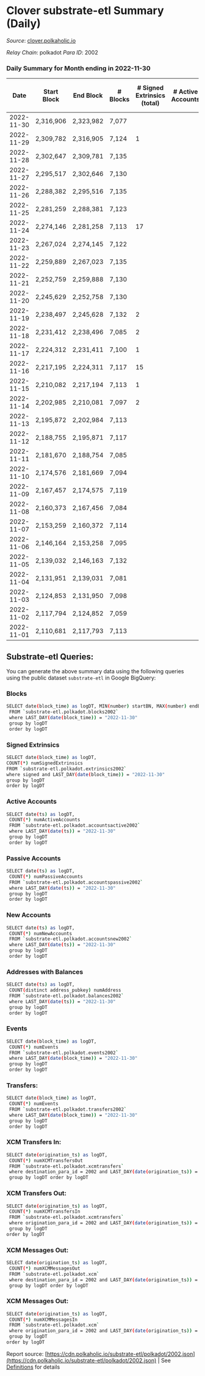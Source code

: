 # Clover substrate-etl Summary (Daily)

_Source_: [clover.polkaholic.io](https://clover.polkaholic.io)

*Relay Chain*: polkadot
*Para ID*: 2002



### Daily Summary for Month ending in 2022-11-30


| Date | Start Block | End Block | # Blocks | # Signed Extrinsics (total) | # Active Accounts | # Passive | # New | # Addresses with Balances | # Events | # Transfers | # XCM Transfers In | # XCM Transfers Out | # XCM In | # XCM Out | Issues | 
| ---- | ----------- | --------- | -------- | --------------------------- | ----------------- | --------- | ----- | ------------------------- | -------- | ----------- | ------------------ | ------------------- | -------- | --------- | ------ |
| 2022-11-30 | 2,316,906 | 2,323,982 | 7,077 |  |  |  |  | 3,868 | 16,175 | 61 ($338.37) |   |   |  |  |  |
| 2022-11-29 | 2,309,782 | 2,316,905 | 7,124 | 1 |  |  |  |  | 15,936 | 27 ($1,369.86) |   |   |  |  |  |
| 2022-11-28 | 2,302,647 | 2,309,781 | 7,135 |  |  |  |  |  | 16,346 | 38 ($9,510.66) |   |   |  |  |  |
| 2022-11-27 | 2,295,517 | 2,302,646 | 7,130 |  |  |  |  |  | 16,045 | 31 ($3,171.01) |   |   |  |  |  |
| 2022-11-26 | 2,288,382 | 2,295,516 | 7,135 |  |  |  |  |  | 16,733 | 55 ($28,469.18) |   |   |  |  |  |
| 2022-11-25 | 2,281,259 | 2,288,381 | 7,123 |  |  |  |  |  | 15,795 | 25 ($4,678.58) |   |   |  |  |  |
| 2022-11-24 | 2,274,146 | 2,281,258 | 7,113 | 17 |  |  |  |  | 16,142 | 30 ($3,712.72) |   |   |  |  |  |
| 2022-11-23 | 2,267,024 | 2,274,145 | 7,122 |  |  |  |  |  | 16,214 | 21 ($40,303.74) |   |   |  |  |  |
| 2022-11-22 | 2,259,889 | 2,267,023 | 7,135 |  |  |  |  |  | 17,213 | 30 ($1,534.91) |   |   |  |  |  |
| 2022-11-21 | 2,252,759 | 2,259,888 | 7,130 |  |  |  |  |  | 16,475 | 35 ($4,003.41) |   |   |  |  |  |
| 2022-11-20 | 2,245,629 | 2,252,758 | 7,130 |  |  |  |  |  | 15,927 | 21 ($3,661.75) |   |   |  |  |  |
| 2022-11-19 | 2,238,497 | 2,245,628 | 7,132 | 2 |  |  |  |  | 15,955 | 33 ($4,328.47) |   |   |  |  |  |
| 2022-11-18 | 2,231,412 | 2,238,496 | 7,085 | 2 |  |  |  |  | 15,870 | 46 ($5,744.93) |   |   |  |  |  |
| 2022-11-17 | 2,224,312 | 2,231,411 | 7,100 | 1 |  |  |  |  | 15,959 | 27 ($48,740.34) |   |   |  |  |  |
| 2022-11-16 | 2,217,195 | 2,224,311 | 7,117 | 15 |  |  |  |  | 16,397 | 50 ($2,328.06) |   |   |  |  |  |
| 2022-11-15 | 2,210,082 | 2,217,194 | 7,113 | 1 |  |  |  |  | 16,382 | 34 ($5,767.14) |   |   |  |  |  |
| 2022-11-14 | 2,202,985 | 2,210,081 | 7,097 | 2 |  |  |  |  | 16,891 | 36 ($92,028.08) |   |   |  |  |  |
| 2022-11-13 | 2,195,872 | 2,202,984 | 7,113 |  |  |  |  |  | 16,873 | 58 ($59,936.09) |   |   |  |  |  |
| 2022-11-12 | 2,188,755 | 2,195,871 | 7,117 |  |  |  |  |  | 16,441 | 31 ($1,100.77) |   |   |  |  |  |
| 2022-11-11 | 2,181,670 | 2,188,754 | 7,085 |  |  |  |  |  | 17,063 | 47 ($1,567.03) |   |   |  |  |  |
| 2022-11-10 | 2,174,576 | 2,181,669 | 7,094 |  |  |  |  |  | 17,407 | 42 ($14,330.89) |   |   |  |  |  |
| 2022-11-09 | 2,167,457 | 2,174,575 | 7,119 |  |  |  |  |  | 19,290 | 72 ($56,394.12) |   |   |  |  |  |
| 2022-11-08 | 2,160,373 | 2,167,456 | 7,084 |  |  |  |  |  | 18,424 | 46 ($6,984.93) |   |   |  |  |  |
| 2022-11-07 | 2,153,259 | 2,160,372 | 7,114 |  |  |  |  |  | 16,991 | 72 ($7,144.27) |   |   |  |  |  |
| 2022-11-06 | 2,146,164 | 2,153,258 | 7,095 |  |  |  |  |  | 16,517 | 57 ($23,603.12) |   |   |  |  |  |
| 2022-11-05 | 2,139,032 | 2,146,163 | 7,132 |  |  |  |  |  | 16,806 | 52 ($24,851.61) |   |   |  |  |  |
| 2022-11-04 | 2,131,951 | 2,139,031 | 7,081 |  |  |  |  |  | 16,761 | 42 ($7,647.80) |   |   |  |  |  |
| 2022-11-03 | 2,124,853 | 2,131,950 | 7,098 |  |  |  |  | 3,810 | 16,401 | 41 ($1,103.30) |   |   |  |  |  |
| 2022-11-02 | 2,117,794 | 2,124,852 | 7,059 |  |  |  |  |  | 16,210 | 21 ($4,598.34) |   |   |  |  |  |
| 2022-11-01 | 2,110,681 | 2,117,793 | 7,113 |  |  |  |  |  | 16,144 | 42 ($4,182.04) |   |   |  |  |  |

## Substrate-etl Queries:
You can generate the above summary data using the following queries using the public dataset `substrate-etl` in Google BigQuery:

### Blocks
```bash
SELECT date(block_time) as logDT, MIN(number) startBN, MAX(number) endBN, COUNT(*) numBlocks 
 FROM `substrate-etl.polkadot.blocks2002`  
 where LAST_DAY(date(block_time)) = "2022-11-30" 
 group by logDT 
 order by logDT
```

### Signed Extrinsics
```bash
SELECT date(block_time) as logDT, 
COUNT(*) numSignedExtrinsics 
FROM `substrate-etl.polkadot.extrinsics2002`  
where signed and LAST_DAY(date(block_time)) = "2022-11-30" 
group by logDT 
order by logDT
```

### Active Accounts
```bash
SELECT date(ts) as logDT, 
 COUNT(*) numActiveAccounts 
 FROM `substrate-etl.polkadot.accountsactive2002` 
 where LAST_DAY(date(ts)) = "2022-11-30" 
 group by logDT 
 order by logDT
```

### Passive Accounts
```bash
SELECT date(ts) as logDT, 
 COUNT(*) numPassiveAccounts 
 FROM `substrate-etl.polkadot.accountspassive2002` 
 where LAST_DAY(date(ts)) = "2022-11-30" 
 group by logDT 
 order by logDT
```

### New Accounts
```bash
SELECT date(ts) as logDT, 
 COUNT(*) numNewAccounts 
 FROM `substrate-etl.polkadot.accountsnew2002` 
 where LAST_DAY(date(ts)) = "2022-11-30" 
 group by logDT
 order by logDT
```

### Addresses with Balances
```bash
SELECT date(ts) as logDT,
 COUNT(distinct address_pubkey) numAddress 
 FROM `substrate-etl.polkadot.balances2002` 
 where LAST_DAY(date(ts)) = "2022-11-30" 
 group by logDT 
 order by logDT
```

### Events
```bash
SELECT date(block_time) as logDT, 
 COUNT(*) numEvents 
 FROM `substrate-etl.polkadot.events2002` 
 where LAST_DAY(date(block_time)) = "2022-11-30" 
 group by logDT 
 order by logDT
```

### Transfers:
```bash
SELECT date(block_time) as logDT, 
 COUNT(*) numEvents 
 FROM `substrate-etl.polkadot.transfers2002` 
 where LAST_DAY(date(block_time)) = "2022-11-30" 
 group by logDT 
 order by logDT
```

### XCM Transfers In:
```bash
SELECT date(origination_ts) as logDT, 
 COUNT(*) numXCMTransfersOut 
 FROM `substrate-etl.polkadot.xcmtransfers` 
 where destination_para_id = 2002 and LAST_DAY(date(origination_ts)) = "2022-11-30" 
 group by logDT order by logDT
```

### XCM Transfers Out:
```bash
SELECT date(origination_ts) as logDT, 
 COUNT(*) numXCMTransfersIn 
 FROM `substrate-etl.polkadot.xcmtransfers` 
 where origination_para_id = 2002 and LAST_DAY(date(origination_ts)) = "2022-11-30" 
 group by logDT 
order by logDT
```

### XCM Messages Out:
```bash
SELECT date(origination_ts) as logDT, 
 COUNT(*) numXCMMessagesOut 
 FROM `substrate-etl.polkadot.xcm` 
 where destination_para_id = 2002 and LAST_DAY(date(origination_ts)) = "2022-11-30" 
 group by logDT order by logDT
```

### XCM Messages Out:
```bash
SELECT date(origination_ts) as logDT, 
 COUNT(*) numXCMMessagesIn 
 FROM `substrate-etl.polkadot.xcm` 
 where origination_para_id = 2002 and LAST_DAY(date(origination_ts)) = "2022-11-30" 
 group by logDT 
order by logDT
```


Report source: [https://cdn.polkaholic.io/substrate-etl/polkadot/2002.json](https://cdn.polkaholic.io/substrate-etl/polkadot/2002.json) | See [Definitions](/DEFINITIONS.md) for details
